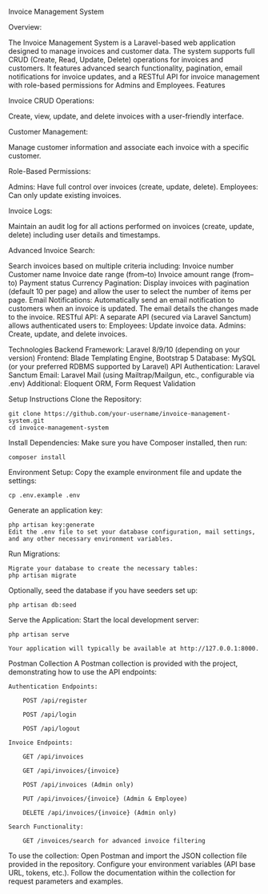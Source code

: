 Invoice Management System

Overview:

The Invoice Management System is a Laravel-based web application designed to manage invoices and customer data. The system supports full CRUD (Create, Read, Update, Delete) operations for invoices and customers. It features advanced search functionality, pagination, email notifications for invoice updates, and a RESTful API for invoice management with role-based permissions for Admins and Employees.
Features

Invoice CRUD Operations:

Create, view, update, and delete invoices with a user-friendly interface.

Customer Management:

Manage customer information and associate each invoice with a specific customer.

Role-Based Permissions:

Admins: Have full control over invoices (create, update, delete).
Employees: Can only update existing invoices.

Invoice Logs:

Maintain an audit log for all actions performed on invoices (create, update, delete) including user details and timestamps.

Advanced Invoice Search:

Search invoices based on multiple criteria including:
    Invoice number
    Customer name
    Invoice date range (from–to)
    Invoice amount range (from–to)
    Payment status
    Currency
Pagination:
Display invoices with pagination (default 10 per page) and allow the user to select the number of items per page.
Email Notifications:
Automatically send an email notification to customers when an invoice is updated. The email details the changes made to the invoice.
RESTful API:
A separate API (secured via Laravel Sanctum) allows authenticated users to:
    Employees: Update invoice data.
    Admins: Create, update, and delete invoices.

Technologies
    Backend Framework: Laravel 8/9/10 (depending on your version)
    Frontend: Blade Templating Engine, Bootstrap 5
    Database: MySQL (or your preferred RDBMS supported by Laravel)
    API Authentication: Laravel Sanctum
    Email: Laravel Mail (using Mailtrap/Mailgun, etc., configurable via .env)
    Additional: Eloquent ORM, Form Request Validation

Setup Instructions
    Clone the Repository:

    git clone https://github.com/your-username/invoice-management-system.git
    cd invoice-management-system

Install Dependencies:
    Make sure you have Composer installed, then run:

    composer install

Environment Setup:
    Copy the example environment file and update the settings:
    
    cp .env.example .env

Generate an application key:

    php artisan key:generate
    Edit the .env file to set your database configuration, mail settings, and any other necessary environment variables.

Run Migrations:

    Migrate your database to create the necessary tables:
    php artisan migrate

Optionally, seed the database if you have seeders set up:

    php artisan db:seed

Serve the Application:
    Start the local development server:

    php artisan serve

    Your application will typically be available at http://127.0.0.1:8000.

Postman Collection
A Postman collection is provided with the project, demonstrating how to use the API endpoints:

    Authentication Endpoints:

        POST /api/register

        POST /api/login

        POST /api/logout

    Invoice Endpoints:

        GET /api/invoices

        GET /api/invoices/{invoice}

        POST /api/invoices (Admin only)

        PUT /api/invoices/{invoice} (Admin & Employee)

        DELETE /api/invoices/{invoice} (Admin only)

    Search Functionality:

        GET /invoices/search for advanced invoice filtering

To use the collection:
    Open Postman and import the JSON collection file provided in the repository.
    Configure your environment variables (API base URL, tokens, etc.).
    Follow the documentation within the collection for request parameters and examples.

